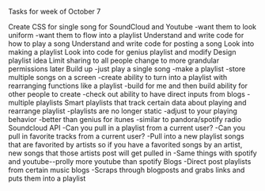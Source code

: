 Tasks for week of October 7

Create CSS for single song for SoundCloud and Youtube
	-want them to look uniform
	-want them to flow into a playlist
Understand and write code for how to play a song
Understand and write code for posting a song
Look into making a playlist
Look into code for genius playlist and modify
Design playlist idea
Limit sharing to all people
	change to more grandular permissions later
Build up
	-just play a single song
	-make a playlist
	-store multiple songs on a screen
	-create ability to turn into a playlist with rearranging functions like a playlist
	-build for me and then build ability for other people to create
	-check out ability to have direct inputs from blogs
	-multiple playlists
Smart playlists that track certain data about playing and rearrange playlist
	-playlists are no longer static
	-adjust to your playing behavior
	-better than genius for itunes
	-similar to pandora/spotify radio
Soundcloud API
	-Can you pull in a playlist from a current user?
	-Can you pull in favorite tracks from a current user?
	-Pull into a new playlist songs that are favorited by artists so if you have a favorited songs by an artist, new songs that those artists post will get pulled in
	-Same things with spotify and youtube--prolly more youtube than spotify
Blogs
	-Direct post playlists from certain music blogs
	-Scraps through blogposts and grabs links and puts them into a playlist